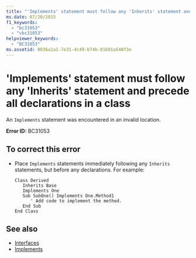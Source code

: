 ```yaml
---
title: "'Implements' statement must follow any 'Inherits' statement and precede all declarations in a class"
ms.date: 07/20/2015
f1_keywords: 
  - "bc31053"
  - "vbc31053"
helpviewer_keywords: 
  - "BC31053"
ms.assetid: 8036a1a1-7e31-4c49-b74b-01601a548f3e
---
```

# 'Implements' statement must follow any 'Inherits' statement and precede all declarations in a class
An `Implements` statement was encountered in an invalid location.  
  
 **Error ID:** BC31053  
  
## To correct this error  
  
-   Place `Implements` statements immediately following any `Inherits` statements, but before any declarations. For example:  
  
    ```  
    Class Derived  
       Inherits Base  
       Implements One  
       Sub SubOne() Implements One.Method1  
          ' Add code to implement the method.  
       End Sub  
    End Class  
    ```  
  
## See also
- [Interfaces](../../visual-basic/programming-guide/language-features/interfaces/index.md)
- [Implements](../../visual-basic/language-reference/statements/implements-clause.md)
